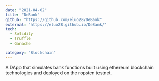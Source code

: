```yaml
---
date: "2021-04-02"
title: "DeBank"
github: "https://github.com/eluo28/DeBank"
external: "https://eluo28.github.io/DeBank/"
tech:
  - Solidity
  - Truffle
  - Ganache

category: "Blockchain"
---
```


A DApp that simulates bank functions built using ethereum blockchain technologies and deployed on the ropsten testnet.
